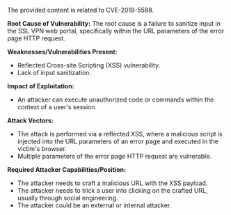 The provided content is related to CVE-2019-5588.

**Root Cause of Vulnerability:**
The root cause is a failure to sanitize input in the SSL VPN web portal, specifically within the URL parameters of the error page HTTP request.

**Weaknesses/Vulnerabilities Present:**
- Reflected Cross-site Scripting (XSS) vulnerability.
- Lack of input sanitization.

**Impact of Exploitation:**
- An attacker can execute unauthorized code or commands within the context of a user's session.

**Attack Vectors:**
- The attack is performed via a reflected XSS, where a malicious script is injected into the URL parameters of an error page and executed in the victim's browser.
- Multiple parameters of the error page HTTP request are vulnerable.

**Required Attacker Capabilities/Position:**
- The attacker needs to craft a malicious URL with the XSS payload.
- The attacker needs to trick a user into clicking on the crafted URL, usually through social engineering.
- The attacker could be an external or internal attacker.